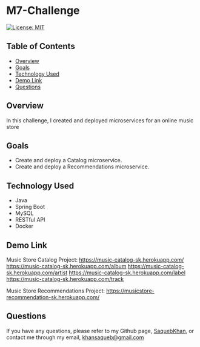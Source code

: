 # M7-Challenge
[![License: MIT](https://img.shields.io/badge/License-MIT-yellow.svg)](https://opensource.org/licenses/MIT)

## Table of Contents
- [Overview](#overview)
- [Goals](#goals)
- [Technology Used](#technology-used)
- [Demo Link](#demo-link)
- [Questions](#questions)

## Overview
In this challenge, I created and deployed microservices for an online music store

## Goals
- Create and deploy a Catalog microservice.
- Create and deploy a Recommendations microservice.

## Technology Used
- Java
- Spring Boot
- MySQL
- RESTful API
- Docker

## Demo Link
Music Store Catalog Project:
https://music-catalog-sk.herokuapp.com/
https://music-catalog-sk.herokuapp.com/album
https://music-catalog-sk.herokuapp.com/artist
https://music-catalog-sk.herokuapp.com/label
https://music-catalog-sk.herokuapp.com/track



Music Store Recommendations Project:
https://musicstore-recommendation-sk.herokuapp.com/

## Questions
If you have any questions, please refer to my Github page, [SaquebKhan](https://github.com/SaquebKhan), or contact me through my email, khansaqueb@gmail.com
